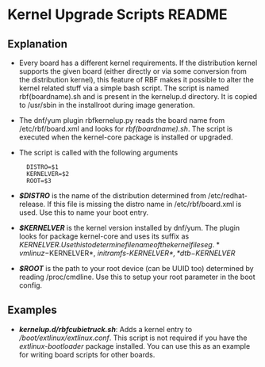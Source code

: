 Kernel Upgrade Scripts README
====================
Explanation
-----------
- Every board has a different kernel requirements. If the distribution kernel supports the given board (either directly or via some conversion from the distribution kernel), this feature of RBF makes it possible to alter the kernel related stuff via a simple bash script. The script is named rbf(boardname).sh and is present in the kernelup.d directory. It is copied to /usr/sbin in the installroot during image generation.

- The dnf/yum plugin rbfkernelup.py reads the board name from /etc/rbf/board.xml and looks for *rbf(boardname).sh*. The script is executed when the kernel-core package is installed or upgraded.

- The script is called with the following arguments

        DISTRO=$1
        KERNELVER=$2
        ROOT=$3
        
- ***$DISTRO*** is the name of the distribution determined from /etc/redhat-release. If this file is missing the distro name in /etc/rbf/board.xml is used. Use this to name your boot entry.

- ***$KERNELVER*** is the kernel version installed by dnf/yum. The plugin looks for package kernel-core and uses its suffix as $KERNELVER. Use this to determine filename of the kernel files eg. *vmlinuz-$KERNELVER*, *initramfs-$KERNELVER*, *dtb-$KERNELVER*

- ***$ROOT*** is the path to your root device (can be UUID too) determined by reading /proc/cmdline. Use this to setup your root parameter in the boot config.

Examples
---------
- ***kernelup.d/rbfcubietruck.sh***: Adds a kernel entry to */boot/extlinux/extlinux.conf*. This script is not required if you have the *extlinux-bootloader* package installed. You can use this as an example for writing board scripts for other boards.
